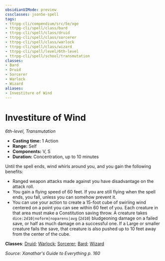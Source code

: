 ```yaml
---
obsidianUIMode: preview
cssclasses: json5e-spell
tags:
- ttrpg-cli/compendium/src/5e/xge
- ttrpg-cli/spell/class/bard
- ttrpg-cli/spell/class/druid
- ttrpg-cli/spell/class/sorcerer
- ttrpg-cli/spell/class/warlock
- ttrpg-cli/spell/class/wizard
- ttrpg-cli/spell/level/6th-level
- ttrpg-cli/spell/school/transmutation
classes:
- Bard
- Druid
- Sorcerer
- Warlock
- Wizard
aliases:
- Investiture of Wind
---
```

# Investiture of Wind
*6th-level, Transmutation*  


- **Casting time:** 1 Action
- **Range:** Self
- **Components:** V, S
- **Duration:** Concentration, up to 10 minutes

Until the spell ends, wind whirls around you, and you gain the following benefits:

- Ranged weapon attacks made against you have disadvantage on the attack roll.  
- You gain a flying speed of 60 feet. If you are still flying when the spell ends, you fall, unless you can somehow prevent it.  
- You can use your action to create a 15-foot cube of swirling wind centered on a point you can see within 60 feet of you. Each creature in that area must make a Constitution saving throw. A creature takes `dice:2d10|noform|noparens|avg` (`2d10`) bludgeoning damage on a failed save, or half as much damage on a successful one. If a Large or smaller creature fails the save, that creature is also pushed up to 10 feet away from the center of the cube.  

**Classes**: [Druid](/3-Mechanics/CLI/lists/list-spells-classes-druid.md); [Warlock](/3-Mechanics/CLI/lists/list-spells-classes-warlock.md); [Sorcerer](/3-Mechanics/CLI/lists/list-spells-classes-sorcerer.md); [Bard](/3-Mechanics/CLI/lists/list-spells-classes-bard.md); [Wizard](/3-Mechanics/CLI/lists/list-spells-classes-wizard.md)

*Source: Xanathar's Guide to Everything p. 160*
